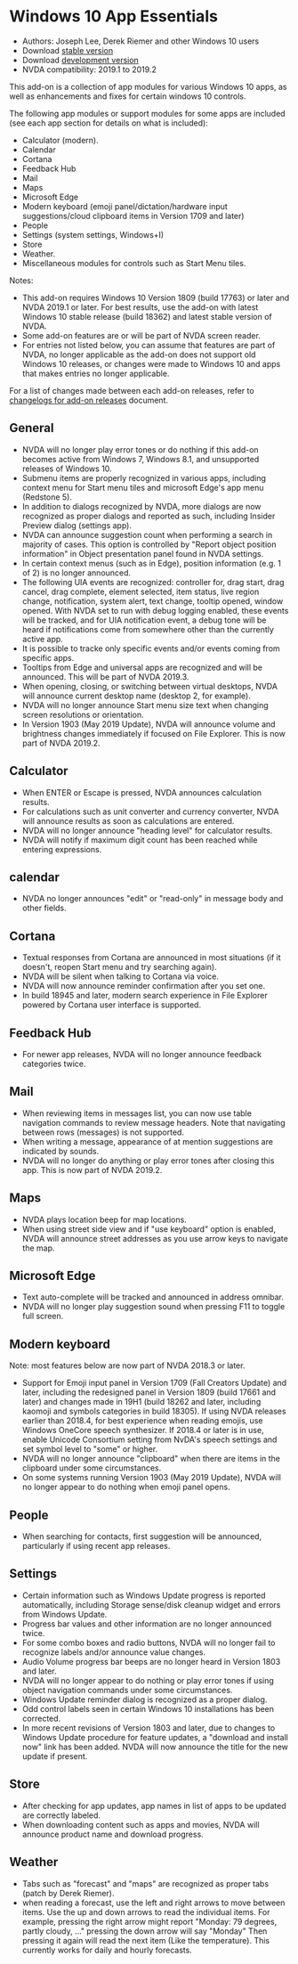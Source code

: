 # Windows 10 App Essentials

* Authors: Joseph Lee, Derek Riemer and other Windows 10 users
* Download [stable version][1]
* Download [development version][2]
* NVDA compatibility: 2019.1 to 2019.2

This add-on is a collection of app modules for various Windows 10 apps, as well as enhancements and fixes for certain windows 10 controls.

The following app modules or support modules for some apps are included (see each app section for details on what is included):

* Calculator (modern).
* Calendar
* Cortana
* Feedback Hub
* Mail
* Maps
* Microsoft Edge
* Modern keyboard (emoji panel/dictation/hardware input suggestions/cloud clipboard items in Version 1709 and later)
* People
* Settings (system settings, Windows+I)
* Store
* Weather.
* Miscellaneous modules for controls such as Start Menu tiles.

Notes:

* This add-on requires Windows 10 Version 1809 (build 17763) or later and NVDA 2019.1 or later. For best results, use the add-on with latest Windows 10 stable release (build 18362) and latest stable version of NVDA.
* Some add-on features are or will be part of NVDA screen reader.
* For entries not listed below, you can assume that features are part of NVDA, no longer applicable as the add-on does not support old Windows 10 releases, or changes were made to Windows 10 and apps that makes entries no longer applicable.

For a list of changes made between each add-on releases, refer to [changelogs for add-on releases][3] document.

## General

* NVDA will no longer play error tones or do nothing if this add-on becomes active from Windows 7, Windows 8.1, and unsupported releases of Windows 10.
* Submenu items are properly recognized in various apps, including context menu for Start menu tiles and microsoft Edge's app menu (Redstone 5).
* In addition to dialogs recognized by NVDA, more dialogs are now recognized as proper dialogs and reported as such, including Insider Preview dialog (settings app).
* NVDA can announce suggestion count when performing a search in majority of cases. This option is controlled by "Report object position information" in Object presentation panel found in NVDA settings.
* In certain context menus (such as in Edge), position information (e.g. 1 of 2) is no longer announced.
* The following UIA events are recognized: controller for, drag start, drag cancel, drag complete, element selected, item status, live region change, notification, system alert, text change, tooltip opened, window opened. With NVDA set to run with debug logging enabled, these events will be tracked, and for UIA notification event, a debug tone will be heard if notifications come from somewhere other than the currently active app.
* It is possible to tracke only specific events and/or events coming from specific apps.
* Tooltips from Edge and universal apps are recognized and will be announced. This will be part of NVDA 2019.3.
* When opening, closing, or switching between virtual desktops, NVDA will announce current desktop name (desktop 2, for example).
* NVDA will no longer announce Start menu size text when changing screen resolutions or orientation.
* In Version 1903 (May 2019 Update), NVDA will announce volume and brightness changes immediately if focused on File Explorer. This is now part of NVDA 2019.2.

## Calculator

* When ENTER or Escape is pressed, NVDA announces calculation results.
* For calculations such as unit converter and currency converter, NVDA will announce results as soon as calculations are entered.
* NVDA will no longer announce "heading level" for calculator results.
* NVDA will notify if maximum digit count has been reached while entering expressions.

## calendar

* NVDA no longer announces "edit" or "read-only" in message body and other fields.

## Cortana

* Textual responses from Cortana are announced in most situations (if it doesn't, reopen Start menu and try searching again).
* NVDA will be silent when talking to Cortana via voice.
* NVDA will now announce reminder confirmation after you set one.
* In build 18945 and later, modern search experience in File Explorer powered by Cortana user interface is supported.

## Feedback Hub

* For newer app releases, NVDA will no longer announce feedback categories twice.

## Mail

* When reviewing items in messages list, you can now use table navigation commands to review message headers. Note that navigating between rows (messages) is not supported.
* When writing a message, appearance of at mention suggestions are indicated by sounds.
* NVDA will no longer do anything or play error tones after closing this app. This is now part of NVDA 2019.2.

## Maps

* NVDA plays location beep for map locations.
* When using street side view and if "use keyboard" option is enabled, NVDA will announce street addresses as you use arrow keys to navigate the map.

## Microsoft Edge

* Text auto-complete will be tracked and announced in address omnibar.
* NVDA will no longer play suggestion sound when pressing F11 to toggle full screen.

## Modern keyboard

Note: most features below are now part of NVDA 2018.3 or later.

* Support for Emoji input panel in Version 1709 (Fall Creators Update) and later, including the redesigned panel in Version 1809 (build 17661 and later) and changes made in 19H1 (build 18262 and later, including kaomoji and symbols categories in build 18305). If using NVDA releases earlier than 2018.4, for best experience when reading emojis, use Windows OneCore speech synthesizer. If 2018.4 or later is in use, enable Unicode Consortium setting from NvDA's speech settings and set symbol level to "some" or higher.
* NVDA will no longer announce "clipboard" when there are items in the clipboard under some circumstances.
* On some systems running Version 1903 (May 2019 Update), NVDA will no longer appear to do nothing when emoji panel opens.

## People

* When searching for contacts, first suggestion will be announced, particularly if using recent app releases.

## Settings

* Certain information such as Windows Update progress is reported automatically, including Storage sense/disk cleanup widget and errors from Windows Update.
* Progress bar values and other information are no longer announced twice.
* For some combo boxes and radio buttons, NVDA will no longer fail to recognize labels and/or announce value changes.
* Audio Volume progress bar beeps are no longer heard in Version 1803 and later.
* NVDA will no longer appear to do nothing or play error tones if using object navigation commands under some circumstances.
* Windows Update reminder dialog is recognized as a proper dialog.
* Odd control labels seen in certain Windows 10 installations has been corrected.
* In more recent revisions of Version 1803 and later, due to changes to Windows Update procedure for feature updates, a "download and install now" link has been added. NVDA will now announce the title for the new update if present.

## Store

* After checking for app updates, app names in list of apps to be updated are correctly labeled.
* When downloading content such as apps and movies, NVDA will announce product name and download progress.

## Weather

* Tabs such as "forecast" and "maps" are recognized as proper tabs (patch by Derek Riemer).
* when reading a forecast, use the left and right arrows to move between items. Use the up and down arrows to read the individual items. For example, pressing the right arrow might report "Monday: 79 degrees, partly cloudy, ..." pressing the down arrow will say "Monday" Then pressing it again will read the next item (Like the temperature). This currently works for daily and hourly forecasts.

[1]: https://addons.nvda-project.org/files/get.php?file=w10

[2]: https://addons.nvda-project.org/files/get.php?file=w10-dev

[3]: https://github.com/josephsl/wintenapps/wiki/w10changelog
